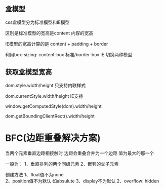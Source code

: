 盒模型
-----------------

css盒模型分为标准模型和IE模型

区别是标准模型的宽高是content 内容的宽高

IE模型的宽高计算的是 content + padding + border

利用box-sizing: content-box 标准/border-box IE 切换两种模型

获取盒模型宽高
---------------

dom.style.width/height       只支持内联样式

dom.currentStyle.width/height    IE支持

window.getComputedStyle(dom).width/height

dom.getBoundingClientRect().width/height

BFC(边距重叠解决方案)
==================

当两个元素垂直边距相接触时 边距会重叠合并为一个边距 值为最大的那一个

一般为：
1、垂直排列的两个同级元素
2、嵌套的父子元素

创建方法
1、float值不为none  
2、position值不为默认 如absulute
3、display不为默认
2、overflow: hidden
